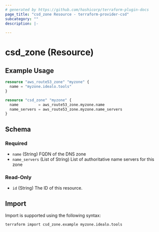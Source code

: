 ```yaml
---
# generated by https://github.com/hashicorp/terraform-plugin-docs
page_title: "csd_zone Resource - terraform-provider-csd"
subcategory: ""
description: |-
  
---
```


# csd_zone (Resource)



## Example Usage

```terraform
resource "aws_route53_zone" "myzone" {
  name = "myzone.idealo.tools"
}

resource "csd_zone" "myzone" {
  name         = aws_route53_zone.myzone.name
  name_servers = aws_route53_zone.myzone.name_servers
}
```

<!-- schema generated by tfplugindocs -->
## Schema

### Required

- `name` (String) FQDN of the DNS zone
- `name_servers` (List of String) List of authoritative name servers for this zone

### Read-Only

- `id` (String) The ID of this resource.

## Import

Import is supported using the following syntax:

```shell
terraform import csd_zone.example myzone.idealo.tools
```
